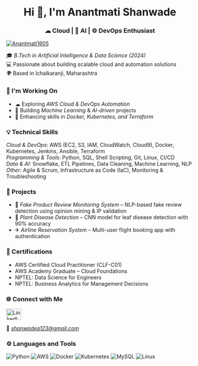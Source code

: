 
<h1 align="center">Hi 👋, I'm Anantmati Shanwade</h1>
<h3 align="center">☁ Cloud | 🧠 AI | ⚙ DevOps Enthusiast</h3>

<p align="left"> 
  <a href="https://github.com/ryo-ma/github-profile-trophy">
    <img src="https://github-profile-trophy.vercel.app/?username=Anantmati1605" alt="Anantmati1605" />
  </a> 
</p>

🎓 *B.Tech in Artificial Intelligence & Data Science (2024)*  
💻 Passionate about building scalable cloud and automation solutions  
🌍 Based in Ichalkaranji, Maharashtra  


### 🔧 I'm Working On
- ☁ Exploring *AWS Cloud & DevOps Automation*  
- 🤖 Building *Machine Learning* & *AI-driven* projects  
- 🧩 Enhancing skills in *Docker, Kubernetes, and Terraform*


### 💡 Technical Skills
*Cloud & DevOps:* AWS (EC2, S3, IAM, CloudWatch, Cloud9), Docker, Kubernetes, Jenkins, Ansible, Terraform  
*Programming & Tools:* Python, SQL, Shell Scripting, Git, Linux, CI/CD  
*Data & AI:* Snowflake, ETL Pipelines, Data Cleaning, Machine Learning, NLP  
*Other:* Agile & Scrum, Infrastructure as Code (IaC), Monitoring & Troubleshooting  


### 🧪 Projects
- 🧠 *Fake Product Review Monitoring System* – NLP-based fake review detection using opinion mining & IP validation  
- 🌿 *Plant Disease Detection* – CNN model for leaf disease detection with 90% accuracy  
- ✈ *Airline Reservation System* – Multi-user flight booking app with authentication  


### 🏅 Certifications
- AWS Certified Cloud Practitioner (CLF-C01)  
- AWS Academy Graduate – Cloud Foundations  
- NPTEL: Data Science for Engineers  
- NPTEL: Business Analytics for Management Decisions  


### 🌐 Connect with Me
<p align="left">
  <a href="https://linkedin.com/in/anantmati-shanwade-0b9845230" target="blank">
    <img align="center" src="https://raw.githubusercontent.com/rahuldkjain/github-profile-readme-generator/master/src/images/icons/Social/linked-in-alt.svg" alt="LinkedIn" height="30" width="40" />
  </a>
</p>

📧 *shanwadea123@gmail.com*


### ⚙ Languages and Tools
<p align="left">
  <img src="https://img.shields.io/badge/Python-3776AB?style=for-the-badge&logo=python&logoColor=white" alt="Python" />
  <img src="https://img.shields.io/badge/AWS-232F3E?style=for-the-badge&logo=amazon-aws&logoColor=white" alt="AWS" />
  <img src="https://img.shields.io/badge/Docker-2496ED?style=for-the-badge&logo=docker&logoColor=white" alt="Docker" />
  <img src="https://img.shields.io/badge/Kubernetes-326CE5?style=for-the-badge&logo=kubernetes&logoColor=white" alt="Kubernetes" />
  <img src="https://img.shields.io/badge/MySQL-4479A1?style=for-the-badge&logo=mysql&logoColor=white" alt="MySQL" />
  <img src="https://img.shields.io/badge/Linux-FCC624?style=for-the-badge&logo=linux&logoColor=black" alt="Linux" />
  <img src="https://img
